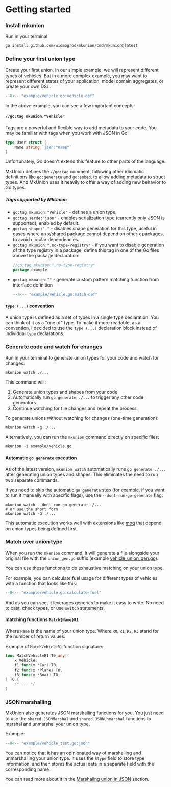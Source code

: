 # Getting started

### Install mkunion
Run in your terminal
```bash
go install github.com/widmogrod/mkunion/cmd/mkunion@latest
```

### Define your first union type
Create your first union. In our simple example, we will represent different types of vehicles.
But in a more complex example, you may want to represent different states of your application, model domain aggregates, or create your own DSL.
```go title="example/vehicle.go"
--8<-- "example/vehicle.go:vehicle-def"
```

In the above example, you can see a few important concepts:

#### `//go:tag mkunion:"Vehicle"`

Tags are a powerful and flexible way to add metadata to your code.
You may be familiar with tags when you work with JSON in Go:

```go
type User struct {
	Name string `json:"name"`
}
```

Unfortunately, Go doesn't extend this feature to other parts of the language.

MkUnion defines the `//go:tag` comment, following other idiomatic definitions like `go:generate` and `go:embed`, to allow adding metadata to struct types.
And MkUnion uses it heavily to offer a way of adding new behavior to Go types.

##### Tags supported by MkUnion

- `go:tag mkunion:"Vehicle"` - defines a union type.
- `go:tag serde:"json"` - enables serialization type (currently only JSON is supported), enabled by default.
- `go:tag shape:"-"` - disables shape generation for this type, useful in cases where an x/shared package cannot depend on other x packages, to avoid circular dependencies.
- `go:tag mkunion:",no-type-registry"` - if you want to disable generation of the type registry in a package, define this tag in one of the Go files above the package declaration:
  ```go
  //go:tag mkunion:",no-type-registry"
  package example
  ```
- `go:tag mkmatch:""` - generate custom pattern matching function from interface definition
  ```go title="example/vehicle.go"
  --8<-- "example/vehicle.go:match-def"
  ```

#### `type (...)` convention

A union type is defined as a set of types in a single type declaration. You can think of it as a "one of" type.
To make it more readable, as a convention, I decided to use the `type (...)` declaration block instead of individual `type` declarations.

### Generate code and watch for changes

Run in your terminal to generate union types for your code and watch for changes:
```
mkunion watch ./...
```

This command will:

1. Generate union types and shapes from your code
2. Automatically run `go generate ./...` to trigger any other code generators
3. Continue watching for file changes and repeat the process

To generate unions without watching for changes (one-time generation):
```
mkunion watch -g ./...
```

Alternatively, you can run the `mkunion` command directly on specific files:
```
mkunion -i example/vehicle.go
```


#### Automatic `go generate` execution
As of the latest version, `mkunion watch` automatically runs `go generate ./...` after generating union types and shapes. This eliminates the need to run two separate commands.

If you need to skip the automatic `go generate` step (for example, if you want to run it manually with specific flags), use the `--dont-run-go-generate` flag:
```
mkunion watch --dont-run-go-generate ./...
# or use the short form
mkunion watch -G ./...
```

This automatic execution works well with extensions like [moq](https://github.com/matryer/moq) that depend on union types being defined first.

### Match over union type
When you run the `mkunion` command, it will generate a file alongside your original file with the `union_gen.go` suffix (example [vehicle_union_gen.go](https://github.com/widmogrod/mkunion/tree/main/example/vehicle_union_gen.go)).

You can use these functions to do exhaustive matching on your union type.

For example, you can calculate fuel usage for different types of vehicles with a function that looks like this:
```go title="example/vehicle.go"
--8<-- "example/vehicle.go:calculate-fuel"
```

And as you can see, it leverages generics to make it easy to write.
No need to cast, check types, or use `switch` statements.

#### matching functions `Match{Name}R1`
Where `Name` is the name of your union type.
Where `R0`, `R1`, `R2`, `R3` stand for the number of return values.

Example of `MatchVehicleR1` function signature:
```go
func MatchVehicleR1[T0 any](
	x Vehicle,
	f1 func(x *Car) T0,
	f2 func(x *Plane) T0,
	f3 func(x *Boat) T0,
) T0 {
	/* ... */
}
```

### JSON marshalling

MkUnion also generates JSON marshalling functions for you.
You just need to use the `shared.JSONMarshal` and `shared.JSONUnmarshal` functions to marshal and unmarshal your union type.

Example:

```go title="example/vehicle_test.go"
--8<-- "example/vehicle_test.go:json"
```

You can notice that it has an opinionated way of marshalling and unmarshalling your union type.
It uses the `$type` field to store type information, and then stores the actual data in a separate field with the corresponding name.

You can read more about it in the [Marshaling union in JSON](./examples/json.md) section.